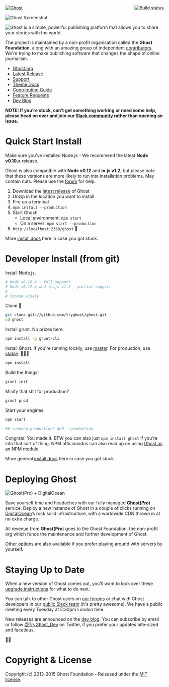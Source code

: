 <a href="https://github.com/TryGhost/Ghost"><img src="https://cloud.githubusercontent.com/assets/120485/6622822/c4c639fe-c8e7-11e4-9e64-5bec06c8b4c3.png" alt="Ghost" /></a>
<a href="https://travis-ci.org/TryGhost/Ghost"><img align="right" src="https://travis-ci.org/TryGhost/Ghost.svg?branch=master" alt="Build status" /></a>

![Ghost Screenshot](https://cloud.githubusercontent.com/assets/120485/6626466/6dae46b2-c8ff-11e4-8c7c-8dd63b215f7b.jpg)

![Ghost is a simple, powerful publishing platform that allows you to share your stories with the world.](https://cloud.githubusercontent.com/assets/120485/6626501/b2bb072c-c8ff-11e4-8e1a-2e78e68fd5c3.png)

The project is maintained by a non-profit organisation called the **Ghost Foundation**, along with an amazing group of independent [contributors](https://github.com/TryGhost/Ghost/contributors). We're trying to make publishing software that changes the shape of online journalism.

- [Ghost.org](https://ghost.org)
- [Latest Release](https://ghost.org/download/)
- [Support](http://support.ghost.org/)
- [Theme Docs](http://themes.ghost.org)
- [Contributing Guide](https://github.com/TryGhost/Ghost/blob/master/CONTRIBUTING.md)
- [Feature Requests](http://ideas.ghost.org/)
- [Dev Blog](http://dev.ghost.org)

**NOTE: If you’re stuck, can’t get something working or need some help, please head on over and join our [Slack community](https://ghost.org/slack/) rather than opening an issue.**


# Quick Start Install

Make sure you've installed Node.js - We recommend the latest **Node v0.10.x** release.

Ghost is also compatible with **Node v0.12** and **io.js v1.2**, but please note that these versions are more likely to run into installation problems. May contain nuts. Please use the [forum](https://ghost.org/forum/installation/) for help.

1. Download the [latest release](https://ghost.org/download/) of Ghost
1. Unzip in the location you want to install
1. Fire up a terminal
1. `npm install --production`
1. Start Ghost!
    - Local environment: `npm start`
    - On a server: `npm start --production`
1. `http://localhost:2368/ghost` :tada:

More [install docs](http://support.ghost.org/installation/) here in case you got stuck.

<a name="getting-started"></a>
# Developer Install (from git)

Install Node.js. 

```bash
# Node v0.10.x - full support
# Node v0.12.x and io.js v1.2 - partial support
#
# Choose wisely
```

Clone :ghost:

```bash
git clone git://github.com/tryghost/ghost.git
cd ghost
```

Install grunt. No prizes here.

```bash
npm install -g grunt-cli
```

Install Ghost. If you're running locally, use [master](https://github.com/TryGhost/Ghost/tree/master). For production, use [stable](https://github.com/TryGhost/Ghost/tree/stable). :no_entry_sign::rocket::microscope:

```bash
npm install
```

Build the things!

```bash
grunt init
```

Minify that shit for production?

```bash
grunt prod
```

Start your engines.

```bash
npm start

## running production? Add --production
```

Congrats! You made it. BTW you can also just `npm install ghost` if you're into that sort of thing. NPM afficionados can also read up on using [Ghost as an NPM module](https://github.com/TryGhost/Ghost/wiki/Using-Ghost-as-an-npm-module).

More general [install docs](http://support.ghost.org/installation/) here in case you got stuck.


# Deploying Ghost

![Ghost(Pro) + DigitalOcean](https://cloud.githubusercontent.com/assets/120485/8180331/d6674e32-1414-11e5-8ce4-2250e9994906.png)

Save yourself time and headaches with our fully managed **[Ghost(Pro)](https://ghost.org/pricing/)** service. Deploy a new instance of Ghost in a couple of clicks running on [DigitalOcean](https://digitalocean.com)’s rock solid infrastructure, with a worldwide CDN thrown in at no extra charge.

All revenue from **Ghost(Pro**) goes to the Ghost Foundation, the non-profit org which funds the maintenance and further development of Ghost.

[Other options](http://support.ghost.org/deploying-ghost/) are also available if you prefer playing around with servers by yourself.


# Staying Up to Date

When a new version of Ghost comes out, you'll want to look over these [upgrade instructions](http://support.ghost.org/how-to-upgrade/) for what to do next.

You can talk to other Ghost users on [our forums](https://ghost.org/forum) or chat with Ghost developers in our [public Slack team](https://ghost.org/slack/) (it's pretty awesome). We have a public meeting every Tuesday at 5:30pm London time.

New releases are announced on the [dev blog](http://dev.ghost.org/tag/releases/). You can subscribe by email or follow [@TryGhost_Dev](https://twitter.com/tryghost_dev) on Twitter, if you prefer your updates bite-sized and facetious.

:saxophone::turtle:


# Copyright & License

Copyright (c) 2013-2015 Ghost Foundation - Released under the [MIT license](LICENSE).
